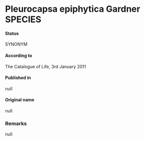 Pleurocapsa epiphytica Gardner SPECIES
=======

#### Status
SYNONYM

#### According to
The Catalogue of Life, 3rd January 2011

#### Published in
null

#### Original name
null

### Remarks
null